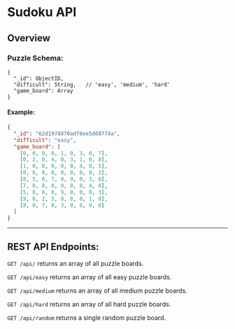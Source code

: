 # Sudoku API

## Overview

### Puzzle Schema:

```
{
  "_id": ObjectID,
  "difficult": String,   // 'easy', 'medium', 'hard'
  "game_board": Array
}
```

#### Example:

```json
{
  "_id": "62d1974070adf6ee5d60774a",
  "difficult": "easy",
  "game_board": [
    [0, 0, 9, 0, 1, 0, 3, 0, 7],
    [0, 2, 0, 4, 0, 3, 1, 0, 8],
    [1, 0, 0, 0, 8, 0, 4, 0, 5],
    [0, 6, 0, 0, 0, 0, 0, 0, 2],
    [0, 5, 0, 7, 0, 9, 0, 3, 0],
    [7, 0, 0, 0, 0, 0, 0, 4, 0],
    [5, 0, 6, 0, 9, 0, 0, 0, 3],
    [9, 0, 2, 5, 0, 8, 0, 1, 0],
    [8, 0, 7, 0, 3, 0, 6, 0, 0]
  ]
}
```

---

## REST API Endpoints:

`GET /api/` returns an array of all puzzle boards.

`GET /api/easy` returns an array of all easy puzzle boards.

`GET /api/medium` returns an array of all medium puzzle boards.

`GET /api/hard` returns an array of all hard puzzle boards.

`GET /api/random` returns a single random puzzle board.

###
